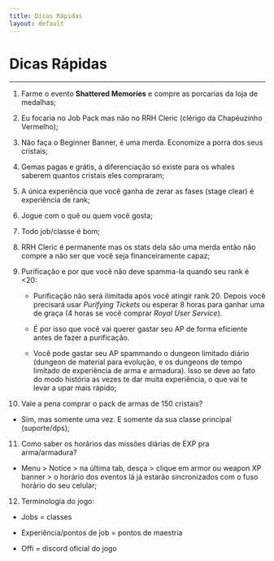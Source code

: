 ```yaml
---
title: Dicas Rápidas
layout: default
---
```


# **Dicas Rápidas**
---
1) Farme o evento **Shattered Memories** e compre as porcarias da loja de medalhas;

2) Eu focaria no Job Pack mas não no RRH Cleric (clérigo da Chapéuzinho Vermelho);

3) Não faça o Beginner Banner, é uma merda. Economize a porra dos seus cristais;

4) Gemas pagas e grátis, a diferenciação só existe para os whales saberem quantos cristais eles compraram;

5) A única experiência que você ganha de zerar as fases (stage clear) é experiência de rank;

6) Jogue com o quê ou quem você gosta;

7) Todo job/classe é bom;

8) RRH Cleric é permanente mas os stats dela são uma merda então não compre a não ser que você seja financeiramente capaz;

9) Purificação e por que você não deve spamma-la quando seu rank é <20:
   
   - Purificação não será ilimitada após você atingir rank 20. Depois você precisará usar *Purifying Tickets* ou esperar 8 horas para ganhar uma de graça (4 horas se você comprar *Royal User Service*).

   - É por isso que você vai querer gastar seu AP de forma eficiente antes de fazer a purificação.

   - Você pode gastar seu AP spammando o dungeon limitado diário (dungeon de material para evolução, e os dungeons de tempo limitado de experiência de arma e armadura). Isso se deve ao fato do modo história as vezes te dar muita experiência, o que vai te levar a upar mais rápido;

10) Vale a pena comprar o pack de armas de 150 cristais?

   - Sim, mas somente uma vez. E somente da sua classe principal (suporte/dps);

11) Como saber os horários das missões diárias de EXP pra arma/armadura?
    
   - Menu > Notice > na última tab, desça > clique em armor ou weapon XP banner > o horário dos eventos lá já estarão sincronizados com o fuso horário do seu celular;

12) Terminologia do jogo:

   - Jobs = classes
    
   - Experiência/pontos  de job = pontos de maestria 

   - Offi = discord oficial do jogo
